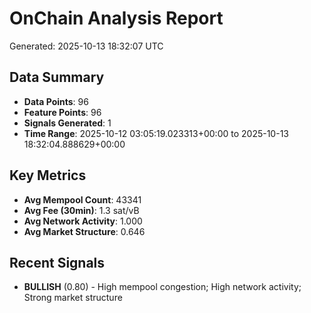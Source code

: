 # OnChain Analysis Report
Generated: 2025-10-13 18:32:07 UTC

## Data Summary
- **Data Points**: 96
- **Feature Points**: 96
- **Signals Generated**: 1
- **Time Range**: 2025-10-12 03:05:19.023313+00:00 to 2025-10-13 18:32:04.888629+00:00

## Key Metrics
- **Avg Mempool Count**: 43341
- **Avg Fee (30min)**: 1.3 sat/vB
- **Avg Network Activity**: 1.000
- **Avg Market Structure**: 0.646

## Recent Signals
- **BULLISH** (0.80) - High mempool congestion; High network activity; Strong market structure
